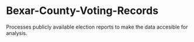 # Bexar-County-Voting-Records
 Processes publicly available election reports to make the data accesible for analysis.
